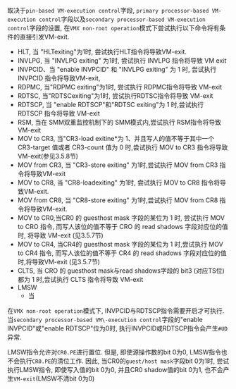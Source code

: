 
取决于`pin-based VM-execution control`字段, `primary processor-based VM-execution control`字段以及`secondary processor-based VM-execution control`字段的设置, 在`VMX non-root operation`模式下尝试执行以下命令将有条件的直接引发VM\-exit.

* HLT, 当 "HLTexiting"为1时, 尝试执行HLT指令将导致VM-exit.
* INVLPG, 当 "INVLPG exiting" 为1时, 尝试执行 INVLPG 指令将导致 VM exit
* INVPCID、当 "enable INVPCID" 和 "INVLPG exiting" 为 1 时, 尝试执行 INVPCID 指令将导致VM-exit,
* RDPMC, 当"RDPMC exiting"为1时, 尝试执行 RDPMC指令将导致 VM-exit
* RDTSC, 当"RDTSCexiting"为1时, 尝试执行RDTSC指令将导致 VM-exit
* RDTSCP, 当 "enable RDTSCP"和"RDTSC exiting"为 1 时,尝试执行 RDTSCP 指今将导致 VM-exit
* RSM, 当在 SMM双重监控机制下的 SMM模式内,尝试执行 RSM指令将导致 VM-exit
* MOV to CR3, 当"CR3-load exitine*为 1、并且写人的值不等于其中一个 CR3-target 值或者 CR3-count 值为 0 时,尝试执行 MOV to CR3 指令将导致 VM-exit(参见3.5.8节)
* MOV from CR3, 当 "CR3-store exiting" 为1时,尝试执行 MOV from CR3 指令将导致VM-exit
* MOV to CR8, 当 "CR8-loadexiting" 为1时, 尝试执行 MOV to CR8 指令将导致VM-exit.
* MOV from CR8, 当 "CR8-store exiting" 为1时,尝试执行 MOV from CR8 指令将导致VM-exit.
* MOV to CR0,当CR0 的 guesthost mask 字段的某位为 1 时, 尝试执行 MOV to CRO 指令, 而写人该位的值不等于 CRO 的 read shadows 字段对应位的值时, 将导致 VM-exit (见3.5.7节)
* MOV to CR4, 当CR4的 guesthost mask 字段的某位为 1 时,尝试执行 MOV to CR4 指令, 而写人该位的值不等于 CR4 的 read shadows 字段对应位的值时,将导致VM-exit (见3.5.7节)
* CLTS, 当 CRO 的 guesthost mask与read shadows字段的 bit3 (对应TS位)都为 1 时,尝试执行 CLTS 指令将导致 VM-exit
* LMSW
  * 当

在`VMX non-root operation`模式下, INVPCID与RDTSCP指令需要开启才可执行. 当`secondary processor-based VM\-execution control`字段的"enable INVPCID"或"enable RDTSCP"位为0时, 执行INVPCID或RDTSCP指令会产生`#UD`异常.

LMSW指令允许对`CR0.PE`进行置位. 但是, 即使源操作数的bit 0为0, LMSW指令也不会执行`CR0.PE`的清位工作. 因此, 当CR0的`guest/host mask`字段bit 0为1时, 尝试执行LMSW指令, 即使写入值的bit 0为0, 并且CR0 shadow值的bit 0为1, 也不会产生`VM-exit`(LMSW不清bit 0为0)